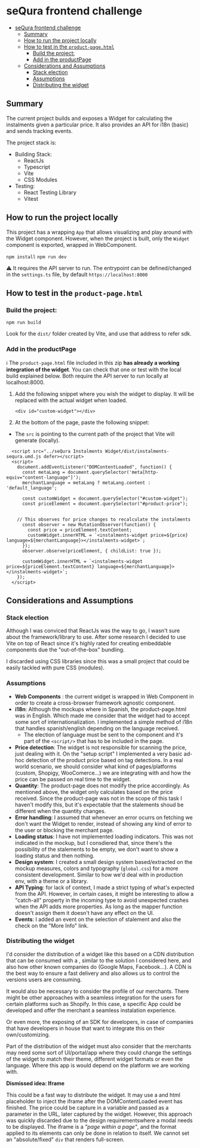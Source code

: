 # seQura frontend challenge

- [seQura frontend challenge](#sequra-frontend-challenge)
  - [Summary](#summary)
  - [How to run the project locally](#how-to-run-the-project-locally)
  - [How to test in the `product-page.html`](#how-to-test-in-the-product-pagehtml)
    - [Build the project:](#build-the-project)
    - [Add in the productPage](#add-in-the-productpage)
  - [Considerations and Assumptions](#considerations-and-assumptions)
    - [Stack election](#stack-election)
    - [Assumptions](#assumptions)
    - [Distributing the widget](#distributing-the-widget)

## Summary

The current project builds and exposes a Widget for calculating the instalments given a particular price. It also provides an API for i18n (basic) and sends tracking events.

The project stack is:

- Building Stack:
  - ReactJs
  - Typescript
  - Vite
  - CSS Modules
- Testing:
  - React Testing Library
  - Vitest

## How to run the project locally

This project has a wrapping `App` that allows visualizing and play around with the Widget component. However, when the project is built, only the `Widget` component is exported, wrapped in WebComponent.

`npm install`
`npm run dev`

⚠️ It requires the API server to run. The entrypoint can be defined/changed in the `settings.ts` file, by default `https://localhost:8000`

## How to test in the `product-page.html`

### Build the project:

`npm run build`

Look for the `dist/` folder created by Vite, and use that address to refer sdk.

### Add in the productPage

ℹ️ The `product-page.html` file included in this zip **has already a working integration of the widget**. You can check that one or test with the local build explained below. Both require the API server to run locally at localhost:8000.

1. Add the following snippet where you wish the widget to display. It will be replaced with the actual widget when loaded.

   `<div id="custom-widget"></div>`

2. At the bottom of the page, paste the following snippet:

- The `src` is pointing to the current path of the project that Vite will generate (locally).

```
  <script src="../seQura Instalments Widget/dist/instalments-sequra.umd.js defer></script>
  <script>
    document.addEventListener("DOMContentLoaded", function() {
      const metaLang = document.querySelector('meta[http-equiv="content-language"]');
      merchantLanguage = metaLang ? metaLang.content : 'default_language';

      const customWidget = document.querySelector("#custom-widget");
      const priceElement = document.querySelector("#product-price");


    // This observes for price changes to recalculate the instalments
      const observer = new MutationObserver(function() {
        const price = priceElement.textContent;
        customWidget.innerHTML = `<instalments-widget price=${price} language=${merchantLanguage}></instalments-widget>`;
      });
      observer.observe(priceElement, { childList: true });

      customWidget.innerHTML = `<instalments-widget price=${priceElement.textContent} language=${merchantLanguage}></instalments-widget>`;
    });
  </script>
```

## Considerations and Assumptions

### Stack election

Although I was conviced that ReactJs was the way to go, I wasn't sure about the framework/library to use. After some research I decided to use Vite on top of React since it's highly rated for creating embeddable components due the "out-of-the-box" bundling.

I discarded using CSS libraries since this was a small project that could be easily tackled with pure CSS (modules).

### Assumptions

- **Web Components** : the current widget is wrapped in Web Component in order to create a cross-browser framework agnostic component.
- **i18n**: Although the mockups where in Spanish, the product-page.html was in English. Which made me consider that the widget had to accept some sort of internationalization. I implemented a simple method of i18n that handles spanish/english depending on the language received.
  - The election of language must be sent to the component and it's part of the `<script/>` that has to be included in the page.
- **Price detection**: The widget is not responsible for scanning the price, just dealing with it. On the "setup script" I implemented a very basic ad-hoc detection of the product price based on tag detections. In a real world scenario, we should consider what kind of pages/platforms (custom, Shopigy, WooComerce...) we are integrating with and how the price can be passed on real time to the widget.
- **Quantity**: The product-page does not modify the price accordingly. As mentioned above, the widget only calculates based on the price received. Since the product-page was not in the scope of this task I haven't modify this, but it's expectable that the stalements shoud be different when the quantity changes.
- **Error handling**: I assumed that whenever an error ocurrs on fetching we don't want the Widget to render, instead of showing any kind of error to the user or blocking the merchant page.
- **Loading status**: I have not implemented loading indicators. This was not indicated in the mockup, but I consdiered that, since there's the possibility of the stalements to be empty, we don't want to show a loading status and then nothing.
- **Design system**: I created a small design system based/extracted on the mockup measures, colors and typography (`global.css`) for a more consistent development. Similar to how we'd deal with in production env, with a theme or a library.
- **API Typing**: for lack of context, I made a strict typing of what's expected from the API. However, in certain cases, it might be interesting to allow a "catch-all" property in the incoming type to avoid unexpected crashes when the API adds more properties. As long as the mapper function doesn't assign them it doesn't have any effect on the UI.
- **Events**: I added an event on the selection of stalement and also the check on the "More Info" link.

### Distributing the widget

I'd consider the distribution of a widget like this based on a CDN distribution that can be consumed with a <script></script>, similar to the solution I considered here, and also how other known companies do (Google Maps, Facebook...). A CDN is the best way to ensure a fast delivery and also allows us to control the versions users are consuming.

It would also be necessary to consider the profile of our merchants. There might be other approaches with a seamless integration for the users for certain platforms such as Shopify. In this case, a specific App could be developed and offer the merchant a seamless instalation experience.

Or even more, the exposing of an SDK for developers, in case of companies that have developers in house that want to integrate this on their own/customizing.

Part of the distribution of the widget must also consider that the merchants may need some sort of UI/portal/app where they could change the settings of the widget to match their theme, different widget formats or even the language. Where this app is would depend on the platform we are working with.

**Dismissed idea: Iframe**

This could be a fast way to distribute the widget. It may use a and html placeholder to inject the iframe after the DOMContentLoaded event has finished.
The price could be capture in a variable and passed as a parameter in the URL, later captured by the widget.
However, this approach was quickly discarded due to the design requirementswhere a modal needs to be displayed. The iframe is a _"page within a page"_, and the format applied to its elements can only be done in relation to itself. We cannot set an "absolute/fixed" `div` that renders full-screen.
